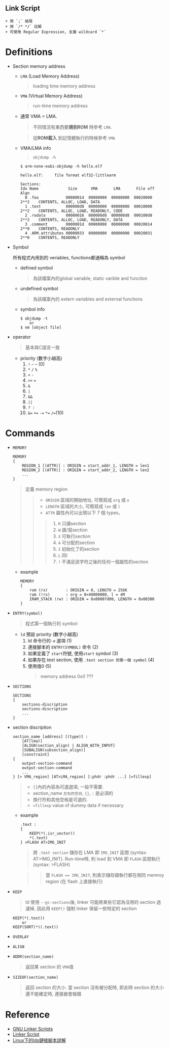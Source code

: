 Link Script
---

    + 用 `;` 結尾
    + 用 `/* */` 註解
    + 可使用 Regular Expression, 支援 wildcard `*`

# Definitions

+ Section memory address
    - `LMA` (Load Memory Address)
        > loading time memory address

    - `VMA` (Virtual Memory Address)
        > run-time memory address

    - 通常 VMA = LMA.
        > 不同情況有東西要**燒到ROM** 時參考 `LMA`.

        > 從**ROM載入** 到記憶體執行的時候參考 `VMA`

    - VMA/LMA info
        > `objdump -h`

        ```shell
        $ arm-none-eabi-objdump -h hello.elf

        hello.elf:     file format elf32-littlearm

        Sections:
        Idx Name             Size      VMA       LMA       File off  Algn
          0 .foo            00000014  00080000  00080000  00020000  2**2    CONTENTS, ALLOC, LOAD, DATA
          1 .text           000000d8  00000000  00000000  00010000  2**2    CONTENTS, ALLOC, LOAD, READONLY, CODE
          2 .rodata         00000016  000000d8  000000d8  000100d8  2**2    CONTENTS, ALLOC, LOAD, READONLY, DATA
          3 .comment        0000001d  00000000  00000000  00020014  2**0    CONTENTS, READONLY
          4 .ARM.attributes 00000033  00000000  00000000  00020031  2**0    CONTENTS, READONLY
        ```

+ Symbol

    所有程式內用到的 veriables, functions都通稱為 symbol

    - defined symbol
        > 為該檔案內的global variable, static varible and funciton

    - undefined symbol
        > 為該檔案內的 extern variables and external funcitons

    - symbol info

        ```shell
        $ objdump -t
            or
        $ nm [object file]
        ```

+ operator
    >  基本與C語言一致
    
    - priority (數字小越高)
        1. `!` `–` `~` (0)
        1. `*` `/` `%`
        1. `+` `-`
        1. `>>`  `=`
        1. `&`
        1. `|`
        1. `&&`
        1. `||`
        1. `? :`
        1. `&=` `+=` `-=` `*=` `/=`(10)

# Commands

+ `MEMORY`

    ```ld
    MEMORY
    {
        REGION_1 [(ATTR)] : ORIGIN = start_addr_1, LENGTH = len1
        REGION_2 [(ATTR)] : ORIGIN = start_addr_2, LENGTH = len2
        ...
    }
    ```
    > 定義 memory region
    >> + `ORIGIN` 區域的開始地址, 可簡寫成 `org` 或 `o`
    >> + `LENGTH` 區域的大小, 可簡寫成 `len` 或 `l`
    >> + `ATTR` 屬性內可以出現以下 7 個 types，
    >>> 1. `R` 只讀section
    >>> 1. `W` 讀/寫section
    >>> 1. `X` 可執行section
    >>> 1. `A` 可分配的section
    >>> 1. `I` 初始化了的section
    >>> 1. `L` 同I
    >>> 1. `!` 不滿足該字符之後的任何一個屬性的section

    - example

        ```ld
        MEMORY
        {
            rom (rx)        : ORIGIN = 0, LENGTH = 256K
            ram (!rx)       : org = 0×40000000, l = 4M
            IRAM_STACK (rw) : ORIGIN = 0x00007d00, LENGTH = 0x00300
        }
        ```


+ `ENTRY(symbol)`
    > 程式第一個執行的 symbol

    - `ld` 預設 priority (數字小越高)
        1. ld 命令行的`-e` 選項 (1)
        1. 連接腳本的 `ENTRY(SYMBOL)` 命令 (2)
        1. 如果定義了 `start`符號, 使用`start` symbol (3)
        1. 如果存在.text section, 使用 `.text section 的第一個 symbol` (4)
        1. 使用值0 (5)
            > memory address 0x0 ???


+ `SECTIONS`

    ```ld
    SECTIONS
    {
        sections-discription
        sections-discription
        ...
    }
    ```

+ section discription

    ```ld
    section_name [address] [(type)] :
        [AT(lma)]
        [ALIGN(section_align) | ALIGN_WITH_INPUT]
        [SUBALIGN(subsection_align)]
        [constraint]
    {
        output-section-command
        output-section-command
        ...
    } [> VMA_region] [AT>LMA_region] [:phdr :phdr ...] [=fillexp]
    ```
    > + `[]`內的內容為可選選項, 一般不需要.
    > + section_name `左右的空白`, `{}`, `:` 是必須的
    > + 換行符和其他空格是可選的.
    > + `=fillexp` value of dummy data if necessary

    - example

        ```ld
        .text :
        {
            KEEP(*(.isr_vector))
            *(.text)
        } >FLASH AT>IMG_INIT
        ```

        > 將 `.text section` 儲存在 LMA 即 `IMG_INIT` 區間 (syntax: AT>IMG_INIT).
        Run-time時, 則 load 到 VMA 即 `FLASH` 區間執行 (syntax: >FLASH)

        >> 當 `FLASH == IMG_INIT`, 則表示儲存跟執行都在相同 memroy region (在 flash 上直接執行)

+ `KEEP`
    > ld 使用 `--gc-sections`後, linker 可能將某些它認為沒用的 section 過濾掉,
    因此用 `KEEP()` 強制 linker 保留一些特定的 section

    ```
    KEEP(*(.text))
        or
    KEEP(SORT(*)(.text))
    ```

+ `OVERLAY`

+ `ALIGN`

+ `ADDR(section_name)`
    > 返回某 section 的 `VMA`值

+ `SIZEOF(section_name)`
    > 返回 section 的大小. 當 section 沒有被分配時, 即此時 section 的大小還不能確定時, 連接器會報錯


# Reference

+ [GNU Linker Scripts](https://sourceware.org/binutils/docs/ld/Scripts.html#Scripts)
+ [Linker Script](http://wen00072.github.io/blog/categories/linker-script/)
+ [Linux下的lds鏈接腳本詳解](https://www.cnblogs.com/li-hao/p/4107964.html)

